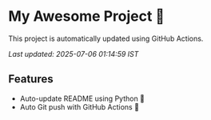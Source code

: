 # My Awesome Project 🚀

This project is automatically updated using GitHub Actions.

_Last updated: 2025-07-06 01:14:59 IST_

## Features
- Auto-update README using Python 🐍
- Auto Git push with GitHub Actions 🤖
